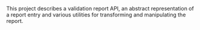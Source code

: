 This project describes a validation report API, an abstract representation of a
report entry and various utilities for transforming and manipulating the report.